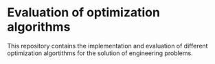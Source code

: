 # Evaluation of optimization algorithms
This repository contains the implementation and evaluation of different optimization algortithms for the solution of engineering problems. 
